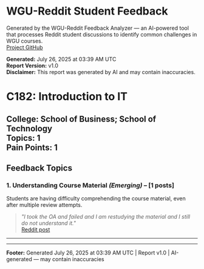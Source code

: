 # WGU-Reddit Student Feedback

Generated by the WGU-Reddit Feedback Analyzer — an AI-powered tool that processes Reddit student discussions to identify common challenges in WGU courses.  
[Project GitHub](https://wgudataninja.github.io/wgu-reddit-monitoring-pipeline/)

**Generated:** July 26, 2025 at 03:39 AM UTC  
**Report Version:** v1.0  
**Disclaimer:** This report was generated by AI and may contain inaccuracies.  
# C182: Introduction to IT
**College:** School of Business; School of Technology  
**Topics:** 1  
**Pain Points:** 1  
---
## Feedback Topics
### 1. Understanding Course Material _(Emerging)_ – [1 posts]
Students are having difficulty comprehending the course material, even after multiple review attempts.  
> _"I took the OA and failed and I am restudying the material and I still do not understand it."_  
> [Reddit post](https://reddit.com/comments/1ljcjyf)  
---
---
**Footer:** Generated July 26, 2025 at 03:39 AM UTC | Report v1.0 | AI-generated — may contain inaccuracies  